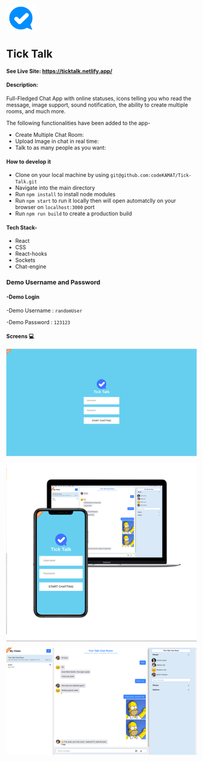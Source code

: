 <img src="src/images/logo.png" alt="logo" width="77" height="70">

# Tick Talk

#### See Live Site: <https://ticktalk.netlify.app/>

#### Description:

Full-Fledged Chat App with online statuses, icons telling you who read the message, image support, sound notification, the ability to create multiple rooms, and much more.

The following functionalities have been added to the app-

- Create Multiple Chat Room:
- Upload Image in chat in real time:
- Talk to as many people as you want:

#### How to develop it

- Clone on your local machine by using `git@github.com:codeKAMAT/Tick-Talk.git`
- Navigate into the main directory
- Run `npm install` to install node modules
- Run `npm start` to run it locally then will open automatclly on your browser on `localhost:3000` port
- Run `npm run build` to create a production build

#### Tech Stack-

- React
- CSS
- React-hooks
- Sockets
- Chat-engine

### Demo Username and Password

#### -Demo Login

-Demo Username : `randomUser`

-Demo Password : `123123`

#### Screens :computer:

![Technology overview](ScreenShot/Shot1.png)

![Technology overview](ScreenShot/shot2.png)

![Technology overview](ScreenShot/Shot3.png)
